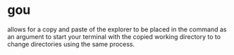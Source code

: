# gou
allows for a copy and paste of the explorer to be placed in the command as an argument to start your terminal with the copied working directory to to change directories using the same process.
